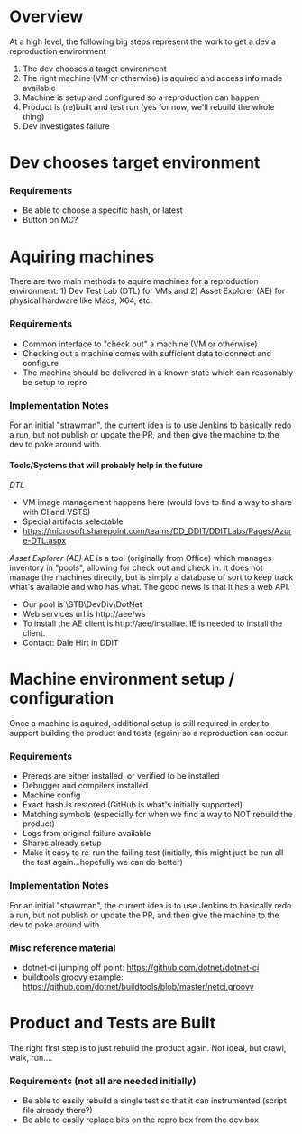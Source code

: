 # Overview
At a high level, the following big steps represent the work to get a dev a reproduction environment
1. The dev chooses a target environment
1. The right machine (VM or otherwise) is aquired and access info made available
1. Machine is setup and configured so a reproduction can happen
1. Product is (re)built and test run  (yes for now, we'll rebuild the whole thing)
1. Dev investigates failure

# Dev chooses target environment

### Requirements
- Be able to choose a specific hash, or latest
- Button on MC?  


# Aquiring machines
There are two main methods to aquire machines for a reproduction environment: 1) Dev Test Lab (DTL) for VMs and 2) Asset Explorer (AE) for physical hardware like Macs, X64, etc.

### Requirements
- Common interface to "check out" a machine (VM or otherwise)
- Checking out a machine comes with sufficient data to connect and configure
- The machine should be delivered in a known state which can reasonably be setup to repro

### Implementation Notes
For an initial "strawman", the current idea is to use Jenkins to basically redo a run, but not publish or update the PR, and then give the machine to the dev to poke around with.

#### Tools/Systems that will probably help in the future
*DTL*
- VM image management happens here (would love to find a way to share with CI and VSTS)
- Special artifacts selectable
- https://microsoft.sharepoint.com/teams/DD_DDIT/DDITLabs/Pages/Azure-DTL.aspx

*Asset Explorer (AE)*
AE is a tool (originally from Office) which manages inventory in "pools", allowing for check out and check in.  It does not manage the machines directly, but is simply a database of sort to keep track what's available and who has what.  The good news is that it has a web API.

- Our pool is \STB\DevDiv\DotNet
- Web services url is http://aee/ws
- To install the AE client is http://aee/installae.  IE is needed to install the client.
- Contact: Dale Hirt in DDIT

# Machine environment setup / configuration
Once a machine is aquired, additional setup is still required in order to support building the product and tests (again) so a reproduction can occur.

### Requirements
- Prereqs are either installed, or verified to be installed
- Debugger and compilers installed
- Machine config 
- Exact hash is restored (GitHub is what's initially supported)
- Matching symbols (especially for when we find a way to NOT rebuild the product)
- Logs from original failure available
- Shares already setup
- Make it easy to re-run the failing test  (initially, this might just be run all the test again...hopefully we can do better)

### Implementation Notes
For an initial "strawman", the current idea is to use Jenkins to basically redo a run, but not publish or update the PR, and then give the machine to the dev to poke around with.

### Misc reference material
- dotnet-ci jumping off point: https://github.com/dotnet/dotnet-ci
- buildtools groovy example: https://github.com/dotnet/buildtools/blob/master/netci.groovy 


# Product and Tests are Built
The right first step is to just rebuild the product again.  Not ideal, but crawl, walk, run....

### Requirements (not all are needed initially)
- Be able to easily rebuild a single test so that it can instrumented  (script file already there?)
- Be able to easily replace bits on the repro box from the dev box
